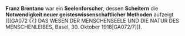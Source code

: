 
**Franz Brentano** war ein **Seelenforscher**, dessen **Scheitern** die **Notwendigkeit neuer geisteswissenschaftlicher Methoden** aufzeigt ([[GA072 (7.) DAS WESEN DER MENSCHENSEELE UND DIE NATUR DES MENSCHENLEIBES, Basel, 30. Oktober 1918|GA072/7]]).
